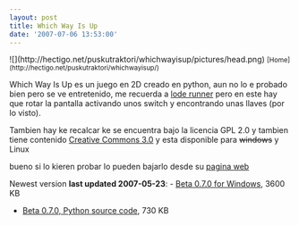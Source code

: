 ```yaml
---
layout: post
title: Which Way Is Up
date: '2007-07-06 13:53:00'
---
```



<div xmlns="http://www.w3.org/1999/xhtml">![](http://hectigo.net/puskutraktori/whichwayisup/pictures/head.png)  
<small>[Home](http://hectigo.net/puskutraktori/whichwayisup/)</small>  
  
Which Way Is Up es un juego en 2D creado en python, aun no lo e probado bien pero se ve entretenido, me recuerda a [lode runner](http://en.wikipedia.org/wiki/Lode_Runner) pero en este hay que rotar la pantalla activando unos switch y encontrando unas llaves (por lo visto).  
  
Tambien hay ke recalcar ke se encuentra bajo la licencia GPL 2.0 y tambien tiene contenido [Creative Commons 3.0](http://creativecommons.org/licenses/by/3.0/) y esta disponible para <strike>windows</strike> y Linux  
  
bueno si lo kieren probar lo pueden bajarlo desde su <small>[<big>pagina web</big>](http://hectigo.net/puskutraktori/whichwayisup/)  
  
  
</small>Newest version **last updated 2007-05-23**: - [Beta 0.7.0 for Windows](http://hectigo.net/puskutraktori/whichwayisup/whichwayisup_b070_bin.zip), 3600 KB
- [Beta 0.7.0, Python source code](http://hectigo.net/puskutraktori/whichwayisup/whichwayisup_b070.zip), 730 KB

</div>
